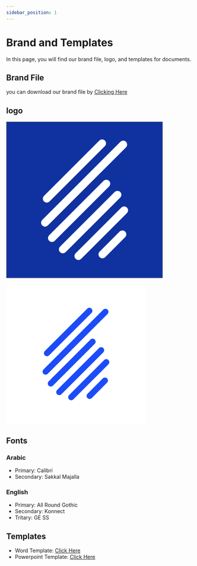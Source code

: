 ```yaml
---
sidebar_position: 1
---
```


# Brand and Templates

In this page, you will find our brand file, logo, and templates for documents.

## Brand File

you can download our brand file by [Clicking Here](./files/6d-brand-identity.pdf)

## logo

![Logo Dark](./img/logo_dark.png)  
  
![Logo Light](./img/logo_light.png)

## Fonts

### Arabic

- Primary: Calibri
- Secondary: Sakkal Majalla

### English

- Primary: All Round Gothic
- Secondary: Konnect
- Tritary: GE SS

## Templates

- Word Template: [Click Here](./files/word-template.docx)
- Powerpoint Template: [Click Here](./files/pt-template.pptx)
